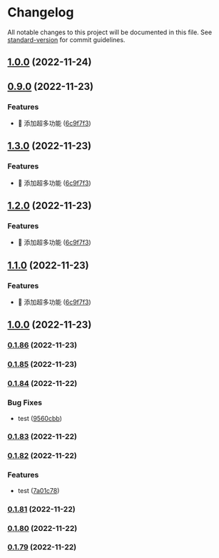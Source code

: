 # Changelog

All notable changes to this project will be documented in this file. See [standard-version](https://github.com/conventional-changelog/standard-version) for commit guidelines.

## [1.0.0](https://github.com/lookeke/feishu_vpn/compare/v0.9.0...v1.0.0) (2022-11-24)

## [0.9.0](https://github.com/lookeke/feishu_vpn/compare/v1.0.0...v0.9.0) (2022-11-23)


### Features

* :lipstick: 添加超多功能 ([6c9f7f3](https://github.com/lookeke/feishu_vpn/commit/6c9f7f3f49b98c55d9164903ea747b7f4aa0e9f4))

## [1.3.0](https://github.com/lookeke/feishu_vpn/compare/v1.0.0...v1.3.0) (2022-11-23)


### Features

* :lipstick: 添加超多功能 ([6c9f7f3](https://github.com/lookeke/feishu_vpn/commit/6c9f7f3f49b98c55d9164903ea747b7f4aa0e9f4))

## [1.2.0](https://github.com/lookeke/feishu_vpn/compare/v1.0.0...v1.2.0) (2022-11-23)


### Features

* :lipstick: 添加超多功能 ([6c9f7f3](https://github.com/lookeke/feishu_vpn/commit/6c9f7f3f49b98c55d9164903ea747b7f4aa0e9f4))

## [1.1.0](https://github.com/lookeke/feishu_vpn/compare/v1.0.0...v1.1.0) (2022-11-23)


### Features

* :lipstick: 添加超多功能 ([6c9f7f3](https://github.com/lookeke/feishu_vpn/commit/6c9f7f3f49b98c55d9164903ea747b7f4aa0e9f4))

## [1.0.0](https://github.com/lookeke/feishu_vpn/compare/v0.1.86...v1.0.0) (2022-11-23)

### [0.1.86](https://github.com/lookeke/feishu_vpn/compare/v0.1.85...v0.1.86) (2022-11-23)

### [0.1.85](https://github.com/lookeke/feishu_vpn/compare/v0.1.84...v0.1.85) (2022-11-23)

### [0.1.84](https://github.com/lookeke/feishu_vpn/compare/v0.1.83...v0.1.84) (2022-11-22)


### Bug Fixes

* test ([9560cbb](https://github.com/lookeke/feishu_vpn/commit/9560cbb2be024ecf3dbcfaad2f1fd376d29afdb1))

### [0.1.83](https://github.com/lookeke/feishu_vpn/compare/v0.1.82...v0.1.83) (2022-11-22)

### [0.1.82](https://github.com/lookeke/feishu_vpn/compare/v0.1.81...v0.1.82) (2022-11-22)


### Features

* test ([7a01c78](https://github.com/lookeke/feishu_vpn/commit/7a01c785b6e880231048e60bbbf62d045e0bcf88))

### [0.1.81](https://github.com/lookeke/feishu_vpn/compare/v0.1.80...v0.1.81) (2022-11-22)

### [0.1.80](https://github.com/lookeke/feishu_vpn/compare/v0.1.79...v0.1.80) (2022-11-22)

### [0.1.79](https://github.com/lookeke/feishu_vpn/compare/v0.1.78...v0.1.79) (2022-11-22)
